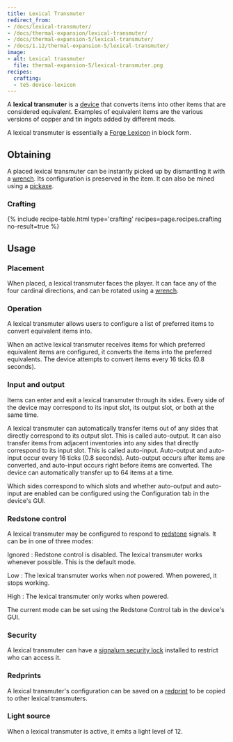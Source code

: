 ```yaml
---
title: Lexical Transmuter
redirect_from:
- /docs/lexical-transmuter/
- /docs/thermal-expansion/lexical-transmuter/
- /docs/thermal-expansion-5/lexical-transmuter/
- /docs/1.12/thermal-expansion-5/lexical-transmuter/
image:
- alt: Lexical transmuter
  file: thermal-expansion-5/lexical-transmuter.png
recipes:
  crafting:
  - te5-device-lexicon
---
```


A **lexical transmuter** is a [device](/docs/1.12/thermal-expansion/devices/) that converts items into
other items that are considered equivalent. Examples of equivalent items are the
various versions of copper and tin ingots added by different mods.

A lexical transmuter is essentially a [Forge Lexicon](/docs/1.12/thermal-foundation/forge-lexicon/) in
block form.


Obtaining
---------

A placed lexical transmuter can be instantly picked up by dismantling it with a
[wrench](/docs/1.12/wrenches/). Its configuration is preserved in the item. It can
also be mined using a [pickaxe](https://minecraft.gamepedia.com/Pickaxe).

### Crafting
{% include recipe-table.html type='crafting' recipes=page.recipes.crafting no-result=true %}


Usage
-----

### Placement
When placed, a lexical transmuter faces the player. It can face any of the four
cardinal directions, and can be rotated using a [wrench](/docs/1.12/wrenches/).

### Operation
A lexical transmuter allows users to configure a list of preferred items to
convert equivalent items into.

When an active lexical transmuter receives items for which preferred equivalent
items are configured, it converts the items into the preferred equivalents. The
device attempts to convert items every 16 ticks (0.8 seconds).

### Input and output
Items can enter and exit a lexical transmuter through its sides. Every side of
the device may correspond to its input slot, its output slot, or both at the
same time.

A lexical transmuter can automatically transfer items out of any sides that
directly correspond to its output slot. This is called auto-output. It can also
transfer items from adjacent inventories into any sides that directly correspond
to its input slot. This is called auto-input. Auto-output and auto-input occur
every 16 ticks (0.8 seconds). Auto-output occurs after items are converted, and
auto-input occurs right before items are converted. The device can automatically
transfer up to 64 items at a time.

Which sides correspond to which slots and whether auto-output and auto-input are
enabled can be configured using the Configuration tab in the device's GUI.

### Redstone control
A lexical transmuter may be configured to respond to
[redstone](https://minecraft.gamepedia.com/Redstone) signals. It can be in one
of three modes:

Ignored
: Redstone control is disabled. The lexical transmuter works whenever possible.
This is the default mode.

Low
: The lexical transmuter works when *not* powered. When powered, it stops
working.

High
: The lexical transmuter only works when powered.

The current mode can be set using the Redstone Control tab in the device's GUI.

### Security
A lexical transmuter can have a [signalum security
lock](/docs/1.12/thermal-foundation/signalum-security-lock/) installed to restrict who can access it.

### Redprints
A lexical transmuter's configuration can be saved on a
[redprint](/docs/1.12/thermal-foundation/redprint/) to be copied to other lexical transmuters.

### Light source
When a lexical transmuter is active, it emits a light level of 12.
